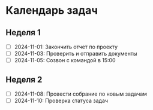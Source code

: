 # Календарь задач

## Неделя 1
- [ ] 2024-11-01: Закончить отчет по проекту
- [ ] 2024-11-03: Проверить и отправить документы
- [ ] 2024-11-05: Созвон с командой в 15:00

## Неделя 2
- [ ] 2024-11-08: Провести собрание по новым задачам
- [ ] 2024-11-10: Проверка статуса задач
